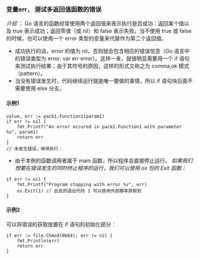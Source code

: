 ### **变量err， 测试多返回值函数的错误**

*介绍* ：
Go 语言的函数经常使用两个返回值来表示执行是否成功：返回某个值以及 true 表示成功；返回零值（或 nil）和 false 表示失败。当不使用 true 或 false 的时候，也可以使用一个 error 类型的变量来代替作为第二个返回值。
* 成功执行的话，error 的值为 nil，否则就会包含相应的错误信息（Go 语言中的错误类型为 error: var err error）。这样一来，就很明显需要用一个 if 语句来测试执行结果；由于其符号的原因，这样的形式又称之为 comma,ok 模式（pattern）。
* 当没有错误发生时，代码继续运行就是唯一要做的事情，所以 if 语句块后面不需要使用 else 分支。

#### **示例1**
```
value, err := pack1.Function1(param1)
if err != nil {
	fmt.Printf("An error occured in pack1.Function1 with parameter %v", param1)
	return err
}
// 未发生错误，继续执行：
```
* 由于本例的函数调用者属于 main 函数，所以程序会直接停止运行。
*如果我们想要在错误发生的同时终止程序的运行，我们可以使用 os 包的 Exit 函数：*
```
if err != nil {
	fmt.Printf("Program stopping with error %v", err)
	os.Exit(1) // 此处的退出代码 1 可以使用外部脚本获取到
}
```
#### **示例2**
可以将错误的获取放置在 if 语句的初始化部分：
```
if err := file.Chmod(0664); err != nil {
	fmt.Println(err)
	return err
}
```

